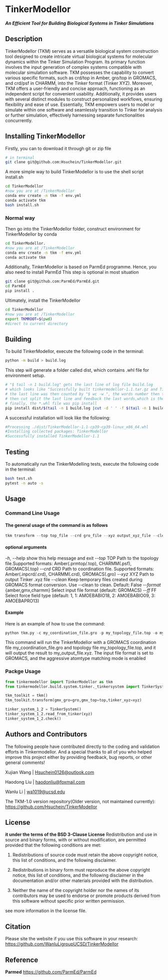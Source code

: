 
# TinkerModellor

***An Efficient Tool for Building Biological Systems in Tinker Simulations***

## Description

TinkerModellor (TKM) serves as a versatile biological system construction tool designed to create intricate virtual biological systems for molecular dynamics within the Tinker Simulation Program. Its primary function involves the input generation of complex systems compatible with molecular simulation software. TKM possesses the capability to convert various specific formats, such as crd/top in Amber, gro/top in GROMACS, and crd/psf in CHARMM, into the Tinker format (Tinker XYZ). Moreover, TKM offers a user-friendly and concise approach, functioning as an independent script for convenient usability. Additionally, it provides users with several distinct modules to construct personalized workflows, ensuring flexibility and ease of use. Essentially, TKM empowers users to model or simulate within one software and seamlessly transition to Tinker for analysis or further simulation, effectively harnessing separate functionalities concurrently.

## Installing TinkerModellor

Firstly, you can to download it through git or zip file

```bash
# in terminal
git clone git@github.com:Hsuchein/TinkerModellor.git
```

A more simple way to build TinkerModellor is to use the shell script install.sh

```bash
cd TinkerModellor
#now you are at /TinkerModellor
conda env create -n tkm -f env.yml
conda activate tkm
bash install.sh
```

### Normal way

Then go into the TinkerModellor folder, construct environment for TinkerModellor by conda

```bash
cd TinkerModellor.
#now you are at /TinkerModellor
conda env create -n tkm -f env.yml
conda activate tkm
```

Additionally, TinkerModellor is based on ParmEd programme. Hence, you also need to install ParmEd
This step is optional in most situation

```bash
git clone git@github.com:ParmEd/ParmEd.git
cd ParmEd
pip install .
```

Ultimately, install the TinkerModellor

```bash
cd TinkerModellor
#now you are at /TinkerModellor
export TKMROOT=$(pwd)
#direct to current directory
```

## Building

To build TinkerModellor, execute the following code in the terminal:

```bash
python -m build > build.log
```

This step will generate a folder called dist, which contains .whl file for environment setup.

```bash
# "$ tail -n 1 build.log" gets the last line of log file build.log
# which looks like "Successfully built tinkermodellor-1.1.tar.gz and TinkerModellor-1.1-cp39-cp39-linux_x86_64.whl"
# the last line was then counted by "$ wc -w ", the words number then transmit into *cut* command as the location parameter
# then cut split the last line and feedback the last words,which is the *.whl file
# finally, the *.whl file was pip install
pip install dist/$(tail -n 1 build.log |cut -d ' ' -f $(tail -n 1 build.log |wc -w))
```

A successful installation will look like the following:

``` bash
#Processing ./dist/TinkerModellor-1.1-cp39-cp39-linux_x86_64.whl
#Installing collected packages: TinkerModellor
#Successfully installed TinkerModellor-1.1

```

## Testing

To automatically run the TinkerModelling tests, execute the following code in the terminal:

``` sh
bash test.sh
pytest -n auto -s
```

## Usage

### Command Line Usage

#### The general usage of the command is as follows

``` python
tkm transform --top top_file --crd gro_file --xyz output_xyz_file --clean 
```

#### optional arguments

  *-h*, --help            show this help message and exit
  *--top* TOP             Path to the topology file.Supported formats: Amber(.prmtop/.top), CHARMM(.psf), GROMACS(.top)
  *--crd* CRD             Path to coordination file. Supported formats: Amber(.inpcrd/.crd), CHARMM(.crd), GROMACS(.gro)
  *--xyz* XYZ             Path to output Tinker .xyz file
  *--clean*               Keep temporary files created during GROMACS format conversion. Use --clean to clean. Default: False
  *--format* {amber,gmx,charmm} Select input file format (default: GROMACS)
  *--ff* FF               Select force field type (default: 1, 1: AMOEBABIO18, 2: AMOEBABIO09, 3: AMOEBAPRO13)

#### Example

Here is an example of how to use the command:

``` python
python tkm.py -c my_coordination_file.gro -p my_topology_file.top -o my_output_file.xyz -f G -a True
```

This command will run the TinkerModellor with a GROMACS coordination file my_coordination_file.gro and topology file my_topology_file.top, and it will output the result to my_output_file.xyz. The input file format is set to GROMACS, and the aggressive atomtype matching mode is enabled

### Packge Usage

``` python
from tinkermodellor import TinkerModellor as tkm
from tinkermodellor.build.system.tinker._tinkersystem import TinkerSystem

tkm_toolkit = tkm()
tkm_toolkit.transform(gmx_gro=gro,gmx_top=top,tinker_xyz=xyz)

tinker_system_1_2 = TinkerSystem()
tinker_system_1_2.read_from_tinker(xyz)
tinker_system_1_2.check()

```

## Authors and Contributors

The following people have contributed directly to the coding and validation efforts in Tinkermodellor. And a special thanks to all of you who helped improve this project either by providing feedback, bug reports, or other general comments!

Xujian Wang |   <Hsuchein0126@outlook.com>

Haodong Liu |   <haodonliu@foxmail.com>

Wanlu Li    |   <wa1019@ucsd.edu>

The TKM-1.0 version repository(Older version, not maintained currently):
<https://github.com/Hsuchein/TinkerModellor>

## License

**it under the terms of the BSD 3-Clause License** Redistribution and use in source and binary forms, with or without modification, are permitted provided that the
following conditions are met:

1. Redistributions of source code must retain the above copyright notice, this list of conditions, and the following
disclaimer.

2. Redistributions in binary form must reproduce the above copyright notice, this list of conditions, and the following
disclaimer in the documentation and/or other materials provided with the distribution.

3. Neither the name of the copyright holder nor the names of its contributors may be used to endorse or promote
products derived from this software without specific prior written permission.

see more information in the license file.

## Citation

Please site the website if you use this software in your research:
<https://github.com/WanluLigroupUCSD/TinkerModellor>

## Reference

**Parmed**  <https://github.com/ParmEd/ParmEd>
